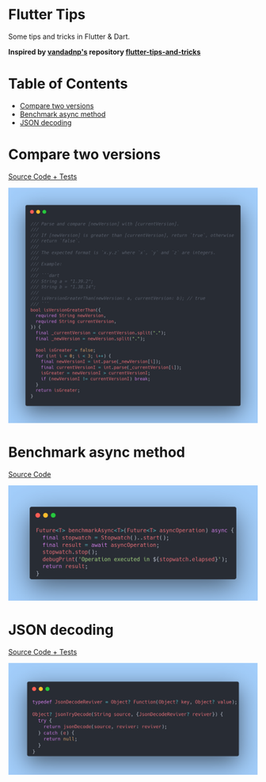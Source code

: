 # Flutter Tips

Some tips and tricks in Flutter & Dart. 

**Inspired by [vandadnp's](https://github.com/vandadnp) repository [flutter-tips-and-tricks](https://github.com/vandadnp/flutter-tips-and-tricks)**

# Table of Contents

* [Compare two versions](#compare-two-versions)
* [Benchmark async method](#benchmark-async-method)
* [JSON decoding](#json-decoding)

# Compare two versions

[Source Code + Tests](source/is_version_greater_than.dart)

![](images/is_version_greater_than.png)

# Benchmark async method

[Source Code](source/benchmark_async.dart)

![](images/benchmark_async.png)

# JSON decoding

[Source Code + Tests](source/json_try_decode.dart)

![](images/json_try_decode.png)

